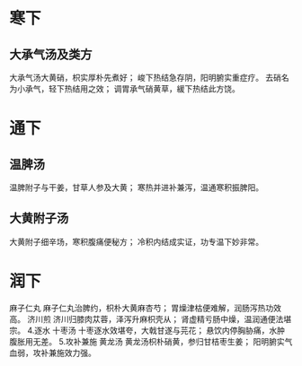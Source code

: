 # 寒下
## 大承气汤及类方
大承气汤大黄硝，枳实厚朴先煮好；
峻下热结急存阴，阳明腑实重症疗。
去硝名为小承气，轻下热结用之效；
调胃承气硝黄草，緩下热结此方饶。
# 通下
## 温脾汤
温脾附子与干姜，甘草人参及大黄；
寒热并进补兼泻，温通寒积振脾阳。
## 大黄附子汤
大黄附子细辛场，寒积腹痛便秘方；
冷积内结成实证，功专温下妙非常。
# 润下
麻子仁丸
麻子仁丸治脾约，枳朴大黄麻杏芍；
胃燥津枯便难解，润肠泻热功效高。
济川煎
济川归膝肉苁蓉，泽泻升麻枳壳从；
肾虚精亏肠中燥，温润通便法堪宗。
4.逐水
十枣汤
十枣逐水效堪夸，大戟甘遂与芫花；
悬饮内停胸胁痛，水肿腹胀用无差。
5.攻补兼施
黄龙汤
黄龙汤枳朴硝黄，参归甘桔枣生姜；
阳明腑实气血弱，攻补兼施效力强。
